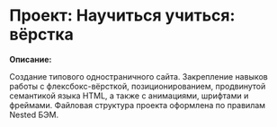 # Проект: Научиться учиться: вёрстка

**Описание:**

Cоздание типового одностраничного сайта. Закрепление навыков работы с флексбокс-вёрсткой, позиционированием, продвинутой семантикой языка HTML, а также с анимациями, шрифтами и фреймами. Файловая структура проекта оформлена по правилам Nested БЭМ.
